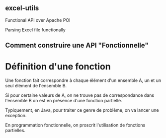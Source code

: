 ## excel-utils

Functional API over Apache POI

Parsing Excel file functionally

## Comment construire une API "Fonctionnelle"

# Définition d'une fonction

Une fonction fait correspondre à chaque élément d'un ensemble A, un et un seul élément de l'ensemble B.

Si pour certaine valeurs de A, on ne trouve pas de correspondance dans l'ensemble B on est en présence d'une 
fonction partielle.

Typiquement, en Java, pour traiter ce genre de problème, on va lancer une exception.

En programmation fonctionnelle, on proscrit l'utilisation de fonctions partielles.
